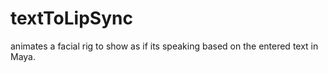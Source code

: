 # textToLipSync
animates a facial rig to show as if its speaking based on the entered text in Maya.
